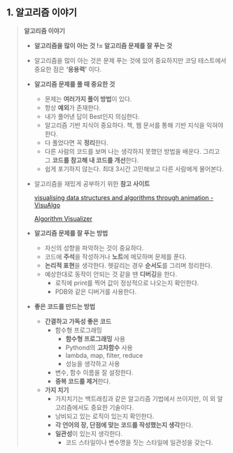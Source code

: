 ## 1. 알고리즘 이야기

> **알고리즘 이야기**
> 
> - **알고리즘을 많이 아는 것 != 알고리즘 문제를 잘 푸는 것**
> - 알고리즘을 많이 아는 것은 문제 푸는 것에 있어 중요하지만 코딩 테스트에서 중요한 점은 **‘응용력’** 이다.
> - **알고리즘 문제를 풀 때 중요한 것**
>     - 문제는 **여러가지 풀이 방법**이 있다. 
>     - 항상 **예외**가 존재한다.
>     - 내가 풀어낸 답이 Best인지 의심한다. 
>     - 알고리즘 기반 지식이 중요하다. 책, 웹 문서를 통해 기반 지식을 익혀야 한다. 
>     - 다 풀었다면 꼭 **정리**한다.
>     - 다른 사람의 코드를 보며 나는 생각하지 못했던 방법을 배운다. 그리고 그 **코드를 참고해 내 코드를 개선**한다.
>     - 쉽게 포기하지 않는다. 최대 3시간 고민해보고 다른 사람에게 물어본다. 
> - 알고리즘을 재밌게 공부하기 위한 **참고 사이트**
>     
>     [visualising data structures and algorithms through animation - VisuAlgo](https://visualgo.net/en)
>        
>     [Algorithm Visualizer](https://algorithm-visualizer.org/)
>     
> - **알고리즘 문제를 잘 푸는 방법**
>     - 자신의 성향을 파악하는 것이 중요하다. 
>     - 코드에 **주석**을 작성하거나 **노트**에 메모하며 문제를 푼다.
>     - **논리적 표현**을 생각한다. 헷갈리는 경우 **순서도**를 그리며 정리한다.
>     - 예상한대로 동작이 안되는 것 같을 땐 **디버깅**을 한다.
>         - 로직에 print를 찍어 값이 정상적으로 나오는지 확인한다.
>         - PDB와 같은 디버거를 사용한다.
> - **좋은 코드를 만드는 방법**
>     - **간결하고 가독성 좋은 코드**
>         - 함수형 프로그래밍
>             - **함수형 프로그래밍** 사용
>             - Pythond의 **고차함수** 사용
>             - lambda, map, filter, reduce
>             - 성능을 생각하고 사용
>         - 변수, 함수 이름을 잘 설정한다.
>         - **중복 코드를 제거**한다.
>     - **가지 치기**
>         - 가지치기는 백트래킹과 같은 알고리즘 기법에서 쓰이지만, 이 외 알고리즘에서도 중요한 기술이다.
>         - 낭비되고 있는 로직이 있는지 확인한다.
>         - **각 언어의 장, 단점에 맞는 코드를 작성했는지 생각**한다.
>         - **일관성**이 있는지 생각한다.
>             - 코드 스타일이나 변수명을 짓는 스타일에 일관성을 갖는다.